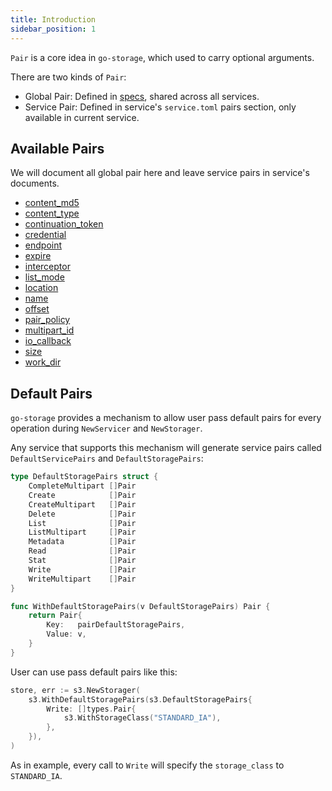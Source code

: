 ```yaml
---
title: Introduction
sidebar_position: 1
---
```


`Pair` is a core idea in `go-storage`, which used to carry optional arguments.

There are two kinds of `Pair`:

- Global Pair: Defined in [specs](https://github.com/beyondstorage/specs/blob/master/definitions/pairs.toml), shared across all services.
- Service Pair: Defined in service's `service.toml` pairs section, only available in current service.

## Available Pairs

We will document all global pair here and leave service pairs in service's documents.

- [content_md5](./content_md5/)
- [content_type](./content_type/)
- [continuation_token](./continuation_token/)
- [credential](./credential/)
- [endpoint](./endpoint/)
- [expire](./expire/)
- [interceptor](./interceptor/)
- [list_mode](./list_mode/)
- [location](./location/)
- [name](./name/)
- [offset](./offset/)
- [pair_policy](./pair_policy/)
- [multipart_id](./multipart_id/)
- [io_callback](./io_callback/)
- [size](./size/)
- [work_dir](./work_dir/)

## Default Pairs

`go-storage` provides a mechanism to allow user pass default pairs for every operation during `NewServicer` and `NewStorager`.

Any service that supports this mechanism will generate service pairs called  `DefaultServicePairs` and `DefaultStoragePairs`:

```go
type DefaultStoragePairs struct {
	CompleteMultipart []Pair
	Create            []Pair
	CreateMultipart   []Pair
	Delete            []Pair
	List              []Pair
	ListMultipart     []Pair
	Metadata          []Pair
	Read              []Pair
	Stat              []Pair
	Write             []Pair
	WriteMultipart    []Pair
}

func WithDefaultStoragePairs(v DefaultStoragePairs) Pair {
    return Pair{
        Key:   pairDefaultStoragePairs,
        Value: v,
    }
}
```

User can use pass default pairs like this:

```go
store, err := s3.NewStorager(
    s3.WithDefaultStoragePairs(s3.DefaultStoragePairs{
        Write: []types.Pair{
            s3.WithStorageClass("STANDARD_IA"),
        },
    }),
)
```

As in example, every call to `Write` will specify the `storage_class` to `STANDARD_IA`.